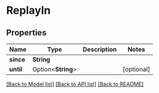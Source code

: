 # ReplayIn

## Properties

Name | Type | Description | Notes
------------ | ------------- | ------------- | -------------
**since** | **String** |  | 
**until** | Option<**String**> |  | [optional]

[[Back to Model list]](../README.md#documentation-for-models) [[Back to API list]](../README.md#documentation-for-api-endpoints) [[Back to README]](../README.md)



